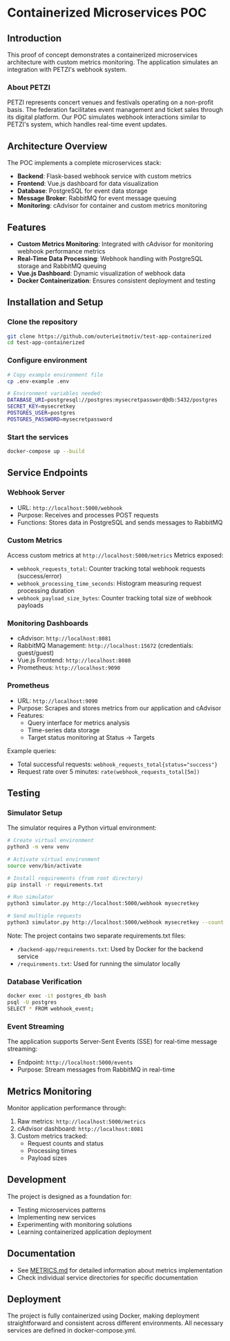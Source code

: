 # Containerized Microservices POC

## Introduction

This proof of concept demonstrates a containerized microservices architecture with custom metrics monitoring. The application simulates an integration with PETZI's webhook system.

### About PETZI

PETZI represents concert venues and festivals operating on a non-profit basis. The federation facilitates event management and ticket sales through its digital platform. Our POC simulates webhook interactions similar to PETZI's system, which handles real-time event updates.

## Architecture Overview

The POC implements a complete microservices stack:

- **Backend**: Flask-based webhook service with custom metrics
- **Frontend**: Vue.js dashboard for data visualization
- **Database**: PostgreSQL for event data storage
- **Message Broker**: RabbitMQ for event message queuing
- **Monitoring**: cAdvisor for container and custom metrics monitoring

## Features

- **Custom Metrics Monitoring**: Integrated with cAdvisor for monitoring webhook performance metrics
- **Real-Time Data Processing**: Webhook handling with PostgreSQL storage and RabbitMQ queuing
- **Vue.js Dashboard**: Dynamic visualization of webhook data
- **Docker Containerization**: Ensures consistent deployment and testing

## Installation and Setup

### Clone the repository

```sh
git clone https://github.com/outerLeitmotiv/test-app-containerized
cd test-app-containerized
```

### Configure environment

```sh
# Copy example environment file
cp .env-example .env

# Environment variables needed:
DATABASE_URI=postgresql://postgres:mysecretpassword@db:5432/postgres
SECRET_KEY=mysecretkey
POSTGRES_USER=postgres
POSTGRES_PASSWORD=mysecretpassword
```

### Start the services

```sh
docker-compose up --build
```

## Service Endpoints

### Webhook Server

- URL: `http://localhost:5000/webhook`
- Purpose: Receives and processes POST requests
- Functions: Stores data in PostgreSQL and sends messages to RabbitMQ

### Custom Metrics

Access custom metrics at `http://localhost:5000/metrics`
Metrics exposed:

- `webhook_requests_total`: Counter tracking total webhook requests (success/error)
- `webhook_processing_time_seconds`: Histogram measuring request processing duration
- `webhook_payload_size_bytes`: Counter tracking total size of webhook payloads

### Monitoring Dashboards

- cAdvisor: `http://localhost:8081`
- RabbitMQ Management: `http://localhost:15672` (credentials: guest/guest)
- Vue.js Frontend: `http://localhost:8080`
- Prometheus: `http://localhost:9090`

### Prometheus

- URL: `http://localhost:9090`
- Purpose: Scrapes and stores metrics from our application and cAdvisor
- Features:
  - Query interface for metrics analysis
  - Time-series data storage
  - Target status monitoring at Status -> Targets

Example queries:

- Total successful requests: `webhook_requests_total{status="success"}`
- Request rate over 5 minutes: `rate(webhook_requests_total[5m])`

## Testing

### Simulator Setup

The simulator requires a Python virtual environment:

```sh
# Create virtual environment
python3 -m venv venv

# Activate virtual environment
source venv/bin/activate

# Install requirements (from root directory)
pip install -r requirements.txt

# Run simulator
python3 simulator.py http://localhost:5000/webhook mysecretkey

# Send multiple requests
python3 simulator.py http://localhost:5000/webhook mysecretkey --count 5
```

Note: The project contains two separate requirements.txt files:

- `/backend-app/requirements.txt`: Used by Docker for the backend service
- `/requirements.txt`: Used for running the simulator locally

### Database Verification

```sh
docker exec -it postgres_db bash
psql -U postgres
SELECT * FROM webhook_event;
```

### Event Streaming

The application supports Server-Sent Events (SSE) for real-time message streaming:

- Endpoint: `http://localhost:5000/events`
- Purpose: Stream messages from RabbitMQ in real-time

## Metrics Monitoring

Monitor application performance through:

1. Raw metrics: `http://localhost:5000/metrics`
2. cAdvisor dashboard: `http://localhost:8081`
3. Custom metrics tracked:
   - Request counts and status
   - Processing times
   - Payload sizes

## Development

The project is designed as a foundation for:

- Testing microservices patterns
- Implementing new services
- Experimenting with monitoring solutions
- Learning containerized application deployment

## Documentation

- See [METRICS.md](METRICS.md) for detailed information about metrics implementation
- Check individual service directories for specific documentation

## Deployment

The project is fully containerized using Docker, making deployment straightforward and consistent across different environments. All necessary services are defined in docker-compose.yml.

